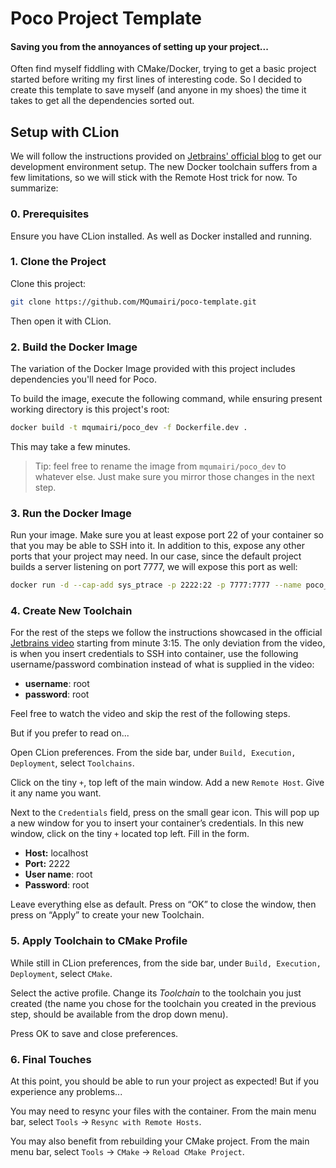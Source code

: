 # Poco Project Template
#### Saving you from the annoyances of setting up your project...

Often find myself fiddling with CMake/Docker, trying to get a basic project started before writing my first lines of interesting code. So I decided to create this template to save myself (and anyone in my shoes) the time it takes to get all the dependencies sorted out.

## Setup with CLion

We will follow the instructions provided on [Jetbrains' official blog](https://blog.jetbrains.com/clion/2020/01/using-docker-with-clion/) to get our development environment setup. The new Docker toolchain suffers from a few limitations, so we will stick with the Remote Host trick for now. To summarize:

### 0. Prerequisites

Ensure you have CLion installed. As well as Docker installed and running.

### 1. Clone the Project

Clone this project:
```bash
git clone https://github.com/MQumairi/poco-template.git
```

Then open it with CLion.

### 2. Build the Docker Image

The variation of the Docker Image provided with this project includes dependencies you'll need for Poco. 

To build the image, execute the following command, while ensuring present working directory is this project's root:
```bash
docker build -t mqumairi/poco_dev -f Dockerfile.dev .
```
This may take a few minutes.

> Tip: feel free to rename the image from `mqumairi/poco_dev` to whatever else. Just make sure you mirror those changes in the next step.

### 3. Run the Docker Image

Run your image. Make sure you at least expose port 22 of your container so that you may be able to SSH into it. In addition to this, expose any other ports that your project may need. In our case, since the default project builds a server listening on port 7777, we will expose this port as well:
```bash
docker run -d --cap-add sys_ptrace -p 2222:22 -p 7777:7777 --name poco_dev mqumairi/poco_dev
```

### 4. Create New Toolchain

For the rest of the steps we follow the instructions showcased in the official [Jetbrains video](https://www.youtube.com/watch?v=h69XLiMtCT8) starting from minute 3:15. The only deviation from the video, is when you insert credentials to SSH into container, use the following username/password combination instead of what is supplied in the video:

- **username**: root
- **password**: root

Feel free to watch the video and skip the rest of the following steps. 

But if you prefer to read on...

Open CLion preferences. From the side bar, under `Build, Execution, Deployment`, select `Toolchains`.

Click on the tiny `+`, top left of the main window. Add a new `Remote Host`. Give it any name you want.

Next to the `Credentials` field, press on the small gear icon. This will pop up a new window for you to insert your container’s credentials. In this new window, click on the tiny `+` located top left. Fill in the form.

- **Host:** localhost
- **Port:** 2222
- **User name**: root
- **Password**: root


Leave everything else as default. Press on “OK” to close the window, then press on “Apply” to create your new Toolchain.

### 5. Apply Toolchain to CMake Profile

While still in CLion preferences, from the side bar, under `Build, Execution, Deployment`, select `CMake`.

Select the active profile. Change its *Toolchain* to the toolchain you just created (the name you chose for the toolchain you created in the previous step, should be available from the drop down menu).

Press OK to save and close preferences.

### 6. Final Touches

At this point, you should be able to run your project as expected! But if you experience any problems...

You may need to resync your files with the container. From the main menu bar, select `Tools` -> `Resync with Remote Hosts`.

You may also benefit from rebuilding your CMake project. From the main menu bar, select `Tools` -> `CMake` -> `Reload CMake Project`.

